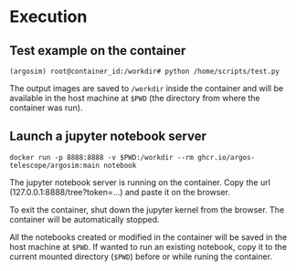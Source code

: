 # Execution

## Test example on the container
```
(argosim) root@container_id:/workdir# python /home/scripts/test.py
```
The output images are saved to `/workdir` inside the container and will be available in the host machine at `$PWD` (the directory from where the container was run).

## Launch a jupyter notebook server
```
docker run -p 8888:8888 -v $PWD:/workdir --rm ghcr.io/argos-telescope/argosim:main notebook
```
The jupyter notebook server is running on the container. Copy the url (127.0.0.1:8888/tree?token=...) and paste it on the browser.

To exit the container, shut down the jupyter kernel from the browser. The container will be automatically stopped.

All the notebooks created or modified in the container will be saved in the host machine at `$PWD`. If wanted to run an existing notebook, copy it to the current mounted directory (`$PWD`) before or while runing the container.